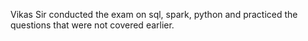 Vikas Sir conducted the exam on sql, spark, python and practiced the questions that were not covered earlier.
